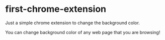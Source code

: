 # first-chrome-extension
Just a simple chrome extension to change the background color.

You can change background color of any web page that you are browsing!
